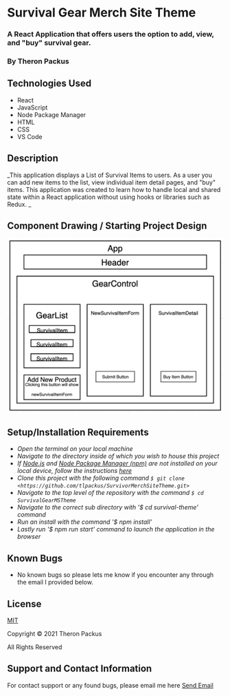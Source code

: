 # Survival Gear Merch Site Theme

### A React Application that offers users the option to add, view, and "buy" survival gear.

### By Theron Packus

## Technologies Used

* React
* JavaScript
* Node Package Manager
* HTML
* CSS
* VS Code

## Description
_This application displays a List of Survival Items to users. As a user you can add new items to the list, view individual item detail pages, and "buy" items. This application was created to learn how to handle local and shared state within a React application without using hooks or libraries such as Redux. _

## Component Drawing / Starting Project Design

![Component Drawing](./src/Img/updated-component-drawing.png)

## Setup/Installation Requirements

* _Open the terminal on your local machine_
* _Navigate to the directory inside of which you wish to house this project_
* _If [Node.js](https://nodejs.org/en/) and [Node Package Manager (npm)](https://www.npmjs.com/) are not installed on your local device, follow the instructions [here](https://www.learnhowtoprogram.com/intermediate-javascript/getting-started-with-javascript/installing-node-js)_
* _Clone this project with the following command  `$ git clone <https://github.com/tlpackus/SurvivorMerchSiteTheme.git>`_
* _Navigate to the top level of the repository with the command `$ cd SurvivalGearMSTheme`_
* _Navigate to the correct sub directory with '$ cd survival-theme' command_
* _Run an install with the command '$ npm install'_
* _Lastly run '$ npm run start' command to launch the application in the browser_


## Known Bugs

- No known bugs so please lets me know if you encounter any through the email I provided below.

## License

[MIT](LICENSE.txt)

Copyright © 2021 Theron Packus

All Rights Reserved

## Support and Contact Information

For contact support or any found bugs, please email me here <a href = "mailto: tlpackus@gamil.com">Send Email</a>
